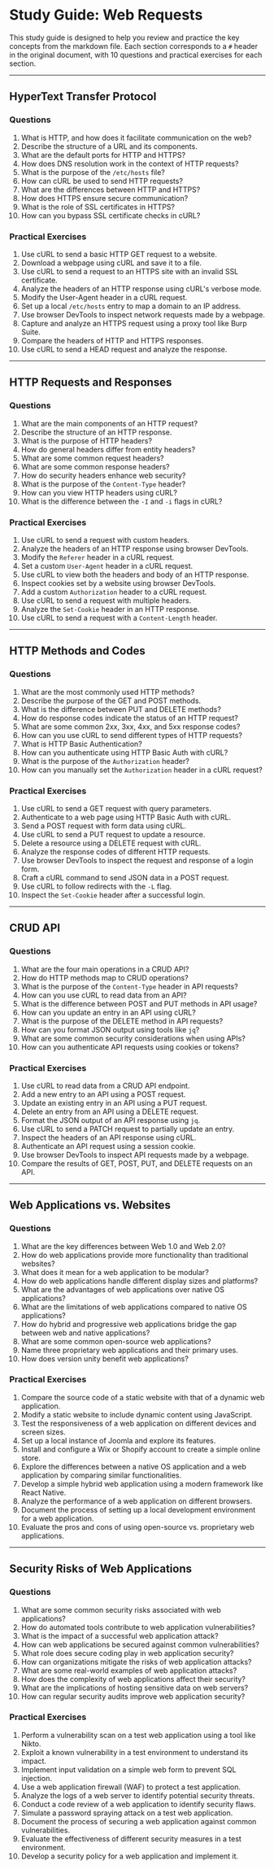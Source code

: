 # Study Guide: Web Requests

This study guide is designed to help you review and practice the key concepts from the markdown file. Each section corresponds to a `#` header in the original document, with 10 questions and practical exercises for each section.

---

## HyperText Transfer Protocol

### Questions
1. What is HTTP, and how does it facilitate communication on the web?
2. Describe the structure of a URL and its components.
3. What are the default ports for HTTP and HTTPS?
4. How does DNS resolution work in the context of HTTP requests?
5. What is the purpose of the `/etc/hosts` file?
6. How can cURL be used to send HTTP requests?
7. What are the differences between HTTP and HTTPS?
8. How does HTTPS ensure secure communication?
9. What is the role of SSL certificates in HTTPS?
10. How can you bypass SSL certificate checks in cURL?

### Practical Exercises
1. Use cURL to send a basic HTTP GET request to a website.
2. Download a webpage using cURL and save it to a file.
3. Use cURL to send a request to an HTTPS site with an invalid SSL certificate.
4. Analyze the headers of an HTTP response using cURL's verbose mode.
5. Modify the User-Agent header in a cURL request.
6. Set up a local `/etc/hosts` entry to map a domain to an IP address.
7. Use browser DevTools to inspect network requests made by a webpage.
8. Capture and analyze an HTTPS request using a proxy tool like Burp Suite.
9. Compare the headers of HTTP and HTTPS responses.
10. Use cURL to send a HEAD request and analyze the response.


---

## HTTP Requests and Responses

### Questions
1. What are the main components of an HTTP request?
2. Describe the structure of an HTTP response.
3. What is the purpose of HTTP headers?
4. How do general headers differ from entity headers?
5. What are some common request headers?
6. What are some common response headers?
7. How do security headers enhance web security?
8. What is the purpose of the `Content-Type` header?
9. How can you view HTTP headers using cURL?
10. What is the difference between the `-I` and `-i` flags in cURL?

### Practical Exercises
1. Use cURL to send a request with custom headers.
2. Analyze the headers of an HTTP response using browser DevTools.
3. Modify the `Referer` header in a cURL request.
4. Set a custom `User-Agent` header in a cURL request.
5. Use cURL to view both the headers and body of an HTTP response.
6. Inspect cookies set by a website using browser DevTools.
7. Add a custom `Authorization` header to a cURL request.
8. Use cURL to send a request with multiple headers.
9. Analyze the `Set-Cookie` header in an HTTP response.
10. Use cURL to send a request with a `Content-Length` header.

---

## HTTP Methods and Codes

### Questions
1. What are the most commonly used HTTP methods?
2. Describe the purpose of the GET and POST methods.
3. What is the difference between PUT and DELETE methods?
4. How do response codes indicate the status of an HTTP request?
5. What are some common 2xx, 3xx, 4xx, and 5xx response codes?
6. How can you use cURL to send different types of HTTP requests?
7. What is HTTP Basic Authentication?
8. How can you authenticate using HTTP Basic Auth with cURL?
9. What is the purpose of the `Authorization` header?
10. How can you manually set the `Authorization` header in a cURL request?

### Practical Exercises
1. Use cURL to send a GET request with query parameters.
2. Authenticate to a web page using HTTP Basic Auth with cURL.
3. Send a POST request with form data using cURL.
4. Use cURL to send a PUT request to update a resource.
5. Delete a resource using a DELETE request with cURL.
6. Analyze the response codes of different HTTP requests.
7. Use browser DevTools to inspect the request and response of a login form.
8. Craft a cURL command to send JSON data in a POST request.
9. Use cURL to follow redirects with the `-L` flag.
10. Inspect the `Set-Cookie` header after a successful login.

---

## CRUD API

### Questions
1. What are the four main operations in a CRUD API?
2. How do HTTP methods map to CRUD operations?
3. What is the purpose of the `Content-Type` header in API requests?
4. How can you use cURL to read data from an API?
5. What is the difference between POST and PUT methods in API usage?
6. How can you update an entry in an API using cURL?
7. What is the purpose of the DELETE method in API requests?
8. How can you format JSON output using tools like `jq`?
9. What are some common security considerations when using APIs?
10. How can you authenticate API requests using cookies or tokens?

### Practical Exercises
1. Use cURL to read data from a CRUD API endpoint.
2. Add a new entry to an API using a POST request.
3. Update an existing entry in an API using a PUT request.
4. Delete an entry from an API using a DELETE request.
5. Format the JSON output of an API response using `jq`.
6. Use cURL to send a PATCH request to partially update an entry.
7. Inspect the headers of an API response using cURL.
8. Authenticate an API request using a session cookie.
9. Use browser DevTools to inspect API requests made by a webpage.
10. Compare the results of GET, POST, PUT, and DELETE requests on an API.

---

## Web Applications vs. Websites

### Questions
1. What are the key differences between Web 1.0 and Web 2.0?
2. How do web applications provide more functionality than traditional websites?
3. What does it mean for a web application to be modular?
4. How do web applications handle different display sizes and platforms?
5. What are the advantages of web applications over native OS applications?
6. What are the limitations of web applications compared to native OS applications?
7. How do hybrid and progressive web applications bridge the gap between web and native applications?
8. What are some common open-source web applications?
9. Name three proprietary web applications and their primary uses.
10. How does version unity benefit web applications?

### Practical Exercises
1. Compare the source code of a static website with that of a dynamic web application.
2. Modify a static website to include dynamic content using JavaScript.
3. Test the responsiveness of a web application on different devices and screen sizes.
4. Set up a local instance of Joomla and explore its features.
5. Install and configure a Wix or Shopify account to create a simple online store.
6. Explore the differences between a native OS application and a web application by comparing similar functionalities.
7. Develop a simple hybrid web application using a modern framework like React Native.
8. Analyze the performance of a web application on different browsers.
9. Document the process of setting up a local development environment for a web application.
10. Evaluate the pros and cons of using open-source vs. proprietary web applications.

---

## Security Risks of Web Applications

### Questions
1. What are some common security risks associated with web applications?
2. How do automated tools contribute to web application vulnerabilities?
3. What is the impact of a successful web application attack?
4. How can web applications be secured against common vulnerabilities?
5. What role does secure coding play in web application security?
6. How can organizations mitigate the risks of web application attacks?
7. What are some real-world examples of web application attacks?
8. How does the complexity of web applications affect their security?
9. What are the implications of hosting sensitive data on web servers?
10. How can regular security audits improve web application security?

### Practical Exercises
1. Perform a vulnerability scan on a test web application using a tool like Nikto.
2. Exploit a known vulnerability in a test environment to understand its impact.
3. Implement input validation on a simple web form to prevent SQL injection.
4. Use a web application firewall (WAF) to protect a test application.
5. Analyze the logs of a web server to identify potential security threats.
6. Conduct a code review of a web application to identify security flaws.
7. Simulate a password spraying attack on a test web application.
8. Document the process of securing a web application against common vulnerabilities.
9. Evaluate the effectiveness of different security measures in a test environment.
10. Develop a security policy for a web application and implement it.
